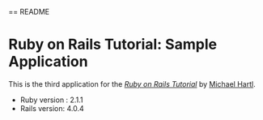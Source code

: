 == README

# Ruby on Rails Tutorial: Sample Application

This is the third application for the
[*Ruby on Rails Tutorial*](http://railstutorial.org/)
by [Michael Hartl](http://michaelhartl.com/).

* Ruby version : 	2.1.1
* Rails version:	4.0.4
